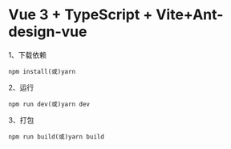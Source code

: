 # Vue 3 + TypeScript + Vite+Ant-design-vue

1、下载依赖

```
npm install(或)yarn
```

2、运行

```
npm run dev(或)yarn dev
```

3、打包

```
npm run build(或)yarn build
```

